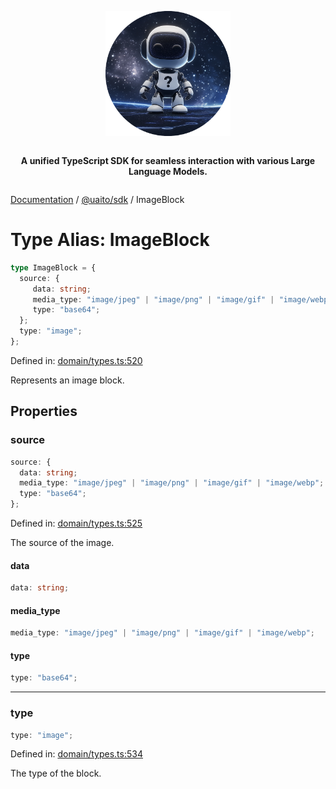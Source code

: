 <div style="display:flex; flex-direction:column; align-items:center;">
<p align="center">
  <img src="../UAITO.png" alt="UAITO Logo" width="200"/>
</p>

<p align="center">
  <strong>A unified TypeScript SDK for seamless interaction with various Large Language Models.</strong>
</p>
</div>

[Documentation](README.md) / [@uaito/sdk](@uaito.sdk.md) / ImageBlock

# Type Alias: ImageBlock

```ts
type ImageBlock = {
  source: {
     data: string;
     media_type: "image/jpeg" | "image/png" | "image/gif" | "image/webp";
     type: "base64";
  };
  type: "image";
};
```

Defined in: [domain/types.ts:520](https://github.com/elribonazo/uaito/blob/780947ea6c24067fd2792374e0d02fcaf4cab1a7/packages/sdk/src/domain/types.ts#L520)

Represents an image block.

## Properties

### source

```ts
source: {
  data: string;
  media_type: "image/jpeg" | "image/png" | "image/gif" | "image/webp";
  type: "base64";
};
```

Defined in: [domain/types.ts:525](https://github.com/elribonazo/uaito/blob/780947ea6c24067fd2792374e0d02fcaf4cab1a7/packages/sdk/src/domain/types.ts#L525)

The source of the image.

#### data

```ts
data: string;
```

#### media\_type

```ts
media_type: "image/jpeg" | "image/png" | "image/gif" | "image/webp";
```

#### type

```ts
type: "base64";
```

***

### type

```ts
type: "image";
```

Defined in: [domain/types.ts:534](https://github.com/elribonazo/uaito/blob/780947ea6c24067fd2792374e0d02fcaf4cab1a7/packages/sdk/src/domain/types.ts#L534)

The type of the block.
